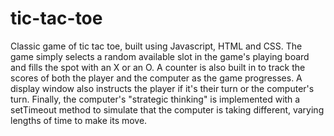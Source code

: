 # tic-tac-toe

Classic game of tic tac toe, built using Javascript, HTML and CSS. The game simply selects a random available slot in the game's playing board and fills the spot with an X or an O. A counter is also built in to track the scores of both the player and the computer as the game progresses. A display window also instructs the player if it's their turn or the computer's turn. Finally, the computer's "strategic thinking" is implemented with a setTimeout method to simulate that the computer is taking different, varying lengths of time to make its move.
